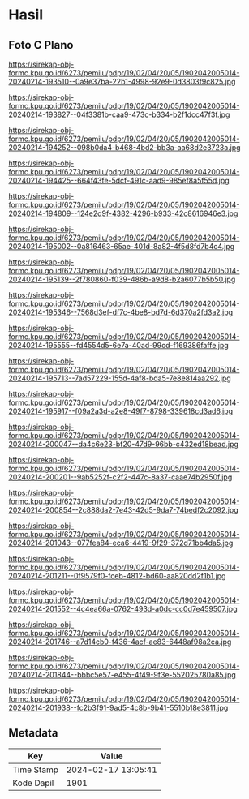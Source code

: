 # Hasil

## Foto C Plano

https://sirekap-obj-formc.kpu.go.id/6273/pemilu/pdpr/19/02/04/20/05/1902042005014-20240214-193510--0a9e37ba-22b1-4998-92e9-0d3803f9c825.jpg

https://sirekap-obj-formc.kpu.go.id/6273/pemilu/pdpr/19/02/04/20/05/1902042005014-20240214-193827--04f3381b-caa9-473c-b334-b2f1dcc47f3f.jpg

https://sirekap-obj-formc.kpu.go.id/6273/pemilu/pdpr/19/02/04/20/05/1902042005014-20240214-194252--098b0da4-b468-4bd2-bb3a-aa68d2e3723a.jpg

https://sirekap-obj-formc.kpu.go.id/6273/pemilu/pdpr/19/02/04/20/05/1902042005014-20240214-194425--664f43fe-5dcf-491c-aad9-985ef8a5f55d.jpg

https://sirekap-obj-formc.kpu.go.id/6273/pemilu/pdpr/19/02/04/20/05/1902042005014-20240214-194809--124e2d9f-4382-4296-b933-42c8616946e3.jpg

https://sirekap-obj-formc.kpu.go.id/6273/pemilu/pdpr/19/02/04/20/05/1902042005014-20240214-195002--0a816463-65ae-401d-8a82-4f5d8fd7b4c4.jpg

https://sirekap-obj-formc.kpu.go.id/6273/pemilu/pdpr/19/02/04/20/05/1902042005014-20240214-195139--2f780860-f039-486b-a9d8-b2a6077b5b50.jpg

https://sirekap-obj-formc.kpu.go.id/6273/pemilu/pdpr/19/02/04/20/05/1902042005014-20240214-195346--7568d3ef-df7c-4be8-bd7d-6d370a2fd3a2.jpg

https://sirekap-obj-formc.kpu.go.id/6273/pemilu/pdpr/19/02/04/20/05/1902042005014-20240214-195555--fd4554d5-6e7a-40ad-99cd-f169386faffe.jpg

https://sirekap-obj-formc.kpu.go.id/6273/pemilu/pdpr/19/02/04/20/05/1902042005014-20240214-195713--7ad57229-155d-4af8-bda5-7e8e814aa292.jpg

https://sirekap-obj-formc.kpu.go.id/6273/pemilu/pdpr/19/02/04/20/05/1902042005014-20240214-195917--f09a2a3d-a2e8-49f7-8798-339618cd3ad6.jpg

https://sirekap-obj-formc.kpu.go.id/6273/pemilu/pdpr/19/02/04/20/05/1902042005014-20240214-200047--da4c6e23-bf20-47d9-96bb-c432ed18bead.jpg

https://sirekap-obj-formc.kpu.go.id/6273/pemilu/pdpr/19/02/04/20/05/1902042005014-20240214-200201--9ab5252f-c2f2-447c-8a37-caae74b2950f.jpg

https://sirekap-obj-formc.kpu.go.id/6273/pemilu/pdpr/19/02/04/20/05/1902042005014-20240214-200854--2c888da2-7e43-42d5-9da7-74bedf2c2092.jpg

https://sirekap-obj-formc.kpu.go.id/6273/pemilu/pdpr/19/02/04/20/05/1902042005014-20240214-201043--077fea84-eca6-4419-9f29-372d71bb4da5.jpg

https://sirekap-obj-formc.kpu.go.id/6273/pemilu/pdpr/19/02/04/20/05/1902042005014-20240214-201211--0f9579f0-fceb-4812-bd60-aa820dd2f1b1.jpg

https://sirekap-obj-formc.kpu.go.id/6273/pemilu/pdpr/19/02/04/20/05/1902042005014-20240214-201552--4c4ea66a-0762-493d-a0dc-cc0d7e459507.jpg

https://sirekap-obj-formc.kpu.go.id/6273/pemilu/pdpr/19/02/04/20/05/1902042005014-20240214-201746--a7d14cb0-f436-4acf-ae83-6448af98a2ca.jpg

https://sirekap-obj-formc.kpu.go.id/6273/pemilu/pdpr/19/02/04/20/05/1902042005014-20240214-201844--bbbc5e57-e455-4f49-9f3e-552025780a85.jpg

https://sirekap-obj-formc.kpu.go.id/6273/pemilu/pdpr/19/02/04/20/05/1902042005014-20240214-201938--fc2b3f91-9ad5-4c8b-9b41-5510b18e3811.jpg


## Metadata

| Key        | Value               |
| ---------- | ------------------- |
| Time Stamp | 2024-02-17 13:05:41 |
| Kode Dapil | 1901                |



